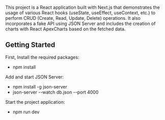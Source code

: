 This project is a React application built with Next.js that demonstrates the usage of various React hooks (useState, useEffect, useContext, etc.) to perform CRUD (Create, Read, Update, Delete) operations. It also incorporates a fake API using JSON Server and includes the creation of charts with React ApexCharts based on the fetched data.


## Getting Started

First, Install the required packages:
   - npm install

Add and start JSON Server:
   - npm install -g json-server
   - json-server --watch db.json --port 4000

Start the project application:
   - npm run dev

